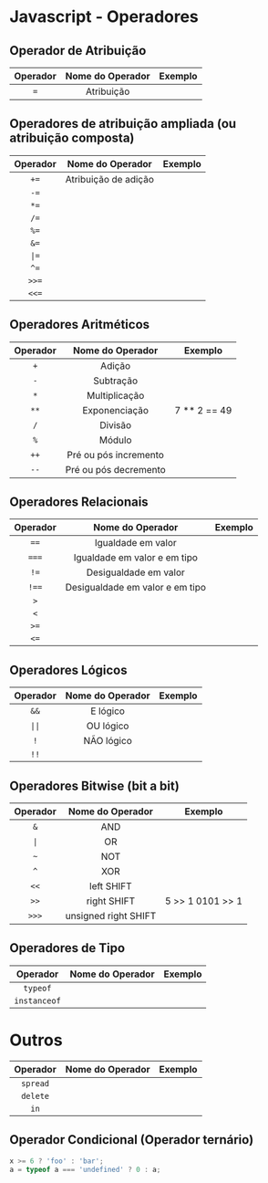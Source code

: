 # Javascript - Operadores

## Operador de Atribuição  

| Operador 	| Nome do Operador 	| Exemplo 	|
| :---: 	| :---: 			| :---: 	|
|```=```	| Atribuição 		| 			|



## Operadores de atribuição ampliada (ou atribuição composta)  

| Operador 	| Nome do Operador 	| Exemplo 	|
| :---: 	| :---: 			| :---: 	|
| ```+=```	|	Atribuição de adição |			|
| ```-=```	|					|			|
| ```*=```	|					|			|
| ```/=```	|					|			|
| ```%=```	|					|			|
| ```&=``` 	|					|			|
| ```\|=```	|					|			|
| ```^=```	|					|			|
| ```>>=```	|					|			|
| ```<<=```	|					|			|

## Operadores Aritméticos 

| Operador 	| Nome do Operador 	| Exemplo 	|
| :---: 	| :---: 			| :---: 	|
| ```+```	| Adição|			|
| ```-```	| Subtração |			|
| ```*```	| Multiplicação |			|
| ```**```  | Exponenciação |7 ** 2 == 49 |
| ```/```   | Divisão |			|
| ```%```   | Módulo |			|
| ```++```  | Pré ou pós incremento |			|
| ```--```  | Pré ou pós decremento |			|

## Operadores Relacionais  

| Operador 	| Nome do Operador 	| Exemplo 	|
| :---: 	| :---: 			| :---: 	|
| ```==```  | Igualdade em valor|			| 
| ```===``` | Igualdade em valor e em tipo	|			| 
| ```!=```  |	Desigualdade em valor |			|
| ```!==``` | Desigualdade em valor e em tipo |			|
| ```>```	|					|			|
| ```<```	|					|			|
| ```>=```	|					|			|
| ```<=```	|					|			|

## Operadores Lógicos    

| Operador 	| Nome do Operador 	| Exemplo 	|
| :---: 	| :---: 			| :---: 	|
| ```&&```  | E lógico					|			| 
| ```\|\|```| OU lógico					|			| 
| ```!```   | NÃO lógico					|			| 
| ```!!```  |					|			| 

## Operadores Bitwise (bit a bit)   

| Operador 	| Nome do Operador 	| Exemplo 	|
| :---: 	| :---: 			| :---: 	|
| ```&```   | AND					|			| 
| ```\|```  | OR					|			|
| ```~```   | NOT				|			|
| ```^```   | XOR					|			|
| ```<<```  |	left SHIFT				|			|
| ```>>```  |	right SHIFT				|	5 >> 1 0101 >> 1 		|
| ```>>>```  |	unsigned right SHIFT				|			|


## Operadores de Tipo

| Operador 			| Nome do Operador 	| Exemplo 	|
| :---: 			| :---: 			| :---: 	|
| ```typeof```		|					|			|
| ```instanceof```	|					|			|

# Outros

| Operador 			| Nome do Operador 	| Exemplo 	|
| :---: 			| :---: 			| :---: 	|
| ```spread```		|					|			|
| ```delete```		|					|			|
| ```in```			|					|			|

## Operador Condicional (Operador ternário)

~~~javascript
x >= 6 ? 'foo' : 'bar';
a = typeof a === 'undefined' ? 0 : a;
~~~
